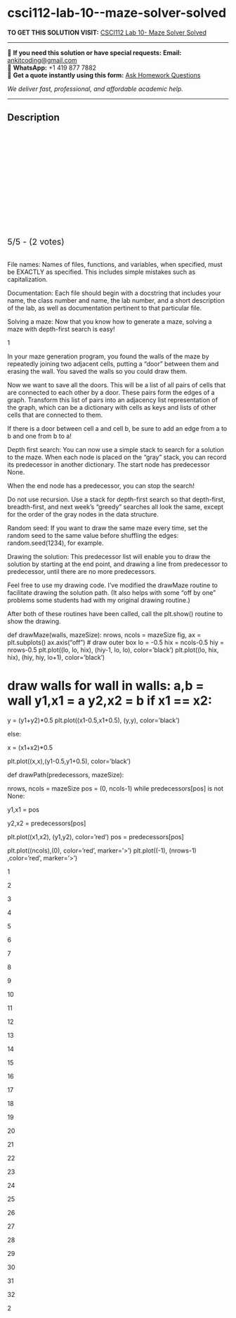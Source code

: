 # csci112-lab-10--maze-solver-solved
**TO GET THIS SOLUTION VISIT:** [CSCI112 Lab 10- Maze Solver Solved](https://www.ankitcodinghub.com/product/csci112-maze-solver-solved/)


---

📩 **If you need this solution or have special requests:** **Email:** ankitcoding@gmail.com  
📱 **WhatsApp:** +1 419 877 7882  
📄 **Get a quote instantly using this form:** [Ask Homework Questions](https://www.ankitcodinghub.com/services/ask-homework-questions/)

*We deliver fast, professional, and affordable academic help.*

---

<h2>Description</h2>



<div class="kk-star-ratings kksr-auto kksr-align-center kksr-valign-top" data-payload="{&quot;align&quot;:&quot;center&quot;,&quot;id&quot;:&quot;116933&quot;,&quot;slug&quot;:&quot;default&quot;,&quot;valign&quot;:&quot;top&quot;,&quot;ignore&quot;:&quot;&quot;,&quot;reference&quot;:&quot;auto&quot;,&quot;class&quot;:&quot;&quot;,&quot;count&quot;:&quot;2&quot;,&quot;legendonly&quot;:&quot;&quot;,&quot;readonly&quot;:&quot;&quot;,&quot;score&quot;:&quot;5&quot;,&quot;starsonly&quot;:&quot;&quot;,&quot;best&quot;:&quot;5&quot;,&quot;gap&quot;:&quot;4&quot;,&quot;greet&quot;:&quot;Rate this product&quot;,&quot;legend&quot;:&quot;5\/5 - (2 votes)&quot;,&quot;size&quot;:&quot;24&quot;,&quot;title&quot;:&quot;CSCI112 Lab 10- Maze Solver Solved&quot;,&quot;width&quot;:&quot;138&quot;,&quot;_legend&quot;:&quot;{score}\/{best} - ({count} {votes})&quot;,&quot;font_factor&quot;:&quot;1.25&quot;}">

<div class="kksr-stars">

<div class="kksr-stars-inactive">
            <div class="kksr-star" data-star="1" style="padding-right: 4px">


<div class="kksr-icon" style="width: 24px; height: 24px;"></div>
        </div>
            <div class="kksr-star" data-star="2" style="padding-right: 4px">


<div class="kksr-icon" style="width: 24px; height: 24px;"></div>
        </div>
            <div class="kksr-star" data-star="3" style="padding-right: 4px">


<div class="kksr-icon" style="width: 24px; height: 24px;"></div>
        </div>
            <div class="kksr-star" data-star="4" style="padding-right: 4px">


<div class="kksr-icon" style="width: 24px; height: 24px;"></div>
        </div>
            <div class="kksr-star" data-star="5" style="padding-right: 4px">


<div class="kksr-icon" style="width: 24px; height: 24px;"></div>
        </div>
    </div>

<div class="kksr-stars-active" style="width: 138px;">
            <div class="kksr-star" style="padding-right: 4px">


<div class="kksr-icon" style="width: 24px; height: 24px;"></div>
        </div>
            <div class="kksr-star" style="padding-right: 4px">


<div class="kksr-icon" style="width: 24px; height: 24px;"></div>
        </div>
            <div class="kksr-star" style="padding-right: 4px">


<div class="kksr-icon" style="width: 24px; height: 24px;"></div>
        </div>
            <div class="kksr-star" style="padding-right: 4px">


<div class="kksr-icon" style="width: 24px; height: 24px;"></div>
        </div>
            <div class="kksr-star" style="padding-right: 4px">


<div class="kksr-icon" style="width: 24px; height: 24px;"></div>
        </div>
    </div>
</div>


<div class="kksr-legend" style="font-size: 19.2px;">
            5/5 - (2 votes)    </div>
    </div>
&nbsp;

File names: Names of files, functions, and variables, when specified, must be EXACTLY as specified. This includes simple mistakes such as capitalization.

Documentation: Each file should begin with a docstring that includes your name, the class number and name, the lab number, and a short description of the lab, as well as documentation pertinent to that particular file.

Solving a maze: Now that you know how to generate a maze, solving a maze with depth-first search is easy!

1

In your maze generation program, you found the walls of the maze by repeatedly joining two adjacent cells, putting a “door” between them and erasing the wall. You saved the walls so you could draw them.

Now we want to save all the doors. This will be a list of all pairs of cells that are connected to each other by a door. These pairs form the edges of a graph. Transform this list of pairs into an adjacency list representation of the graph, which can be a dictionary with cells as keys and lists of other cells that are connected to them.

If there is a door between cell a and cell b, be sure to add an edge from a to b and one from b to a!

Depth first search: You can now use a simple stack to search for a solution to the maze. When each node is placed on the “gray” stack, you can record its predecessor in another dictionary. The start node has predecessor None.

When the end node has a predecessor, you can stop the search!

Do not use recursion. Use a stack for depth-first search so that depth-first, breadth-first, and next week’s “greedy” searches all look the same, except for the order of the gray nodes in the data structure.

Random seed: If you want to draw the same maze every time, set the random seed to the same value before shuffling the edges: random.seed(1234), for example.

Drawing the solution: This predecessor list will enable you to draw the solution by starting at the end point, and drawing a line from predecessor to predecessor, until there are no more predecessors.

Feel free to use my drawing code. I’ve modified the drawMaze routine to facilitate drawing the solution path. (It also helps with some “off by one” problems some students had with my original drawing routine.)

After both of these routines have been called, call the plt.show() routine to show the drawing.

def drawMaze(walls, mazeSize): nrows, ncols = mazeSize fig, ax = plt.subplots() ax.axis(“off”) # draw outer box lo = -0.5 hix = ncols-0.5 hiy = nrows-0.5 plt.plot((lo, lo, hix), (hiy-1, lo, lo), color=’black’) plt.plot((lo, hix, hix), (hiy, hiy, lo+1), color=’black’)

# draw walls for wall in walls: a,b = wall y1,x1 = a y2,x2 = b if x1 == x2:

y = (y1+y2)*0.5 plt.plot((x1-0.5,x1+0.5), (y,y), color=’black’)

else:

x = (x1+x2)*0.5

plt.plot((x,x),(y1-0.5,y1+0.5), color=’black’)

def drawPath(predecessors, mazeSize):

nrows, ncols = mazeSize pos = (0, ncols-1) while predecessors[pos] is not None:

y1,x1 = pos

y2,x2 = predecessors[pos]

plt.plot((x1,x2), (y1,y2), color=’red’) pos = predecessors[pos]

plt.plot((ncols),(0), color=’red’, marker=’&gt;’) plt.plot((-1), (nrows-1) ,color=’red’, marker=’&gt;’)

1

2

3

4

5

6

7

8

9

10

11

12

13

14

15

16

17

18

19

20

21

22

23

24

25

26

27

28

29

30

31

32

2
